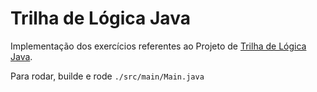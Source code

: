 # Trilha de Lógica Java

Implementação dos exercícios referentes ao Projeto de [Trilha de Lógica Java](https://github.com/users/spedr/projects/3/views/1).

Para rodar, builde e rode `./src/main/Main.java`
